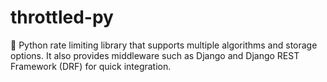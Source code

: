 # throttled-py
🔧 Python rate limiting library that supports multiple algorithms and storage options. 
It also provides middleware such as Django and Django REST Framework (DRF) for quick integration.
